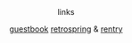 
　

<div align="center">
<div align="center">
 links  </div>
    
    
 
[guestbook](https://baconcola.atabook.org/) [retrospring](https://retrospring.net/@eddsworld) & [rentry](https://rentry.co/nansee)
 
  　　　　　　　　  　　　　　　　　
 
 　　　　　　　　  　　　　　　　　  　　　　　 
